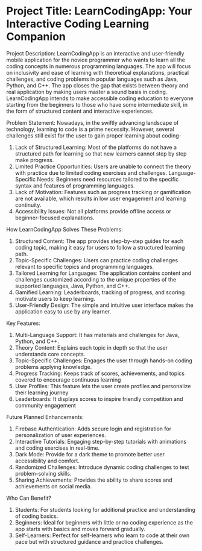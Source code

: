 # Project Title: LearnCodingApp: Your Interactive Coding Learning Companion
Project Description:
LearnCodingApp is an interactive and user-friendly mobile application for the novice programmer who wants to learn all the coding concepts in numerous programming languages. The app will focus on inclusivity and ease of learning with theoretical explanations, practical challenges, and coding problems in popular languages such as Java, Python, and C++.
The app closes the gap that exists between theory and real application by making users master a sound basis in coding. LearnCodingApp intends to make accessible coding education to everyone starting from the beginners to those who have some intermediate skill, in the form of structured content and interactive experiences.

Problem Statement:
Nowadays, in the swiftly advancing landscape of technology, learning to code is a prime necessity. However, several challenges still exist for the user to gain proper learning about coding-
1. Lack of Structured Learning: Most of the platforms do not have a structured path for learning so that new learners cannot step by step make progress.
2. Limited Practice Opportunities: Users are unable to connect the theory with practice due to limited coding exercises and challenges. Language-Specific Needs: Beginners need resources tailored to the specific syntax and features of programming languages.
3. Lack of Motivation: Features such as progress tracking or gamification are not available, which results in low user engagement and learning continuity.
4. Accessibility Issues: Not all platforms provide offline access or beginner-focused explanations.

How LearnCodingApp Solves These Problems:
1. Structured Content: The app provides step-by-step guides for each coding topic, making it easy for users to follow a structured learning path.
2. Topic-Specific Challenges: Users can practice coding challenges relevant to specific topics and programming languages.
3. Tailored Learning for Languages: The application contains content and challenges customized according to the unique properties of the supported languages, Java, Python, and C++.
4. Gamified Learning: Leaderboards, tracking of progress, and scoring motivate users to keep learning.
5. User-Friendly Design: The simple and intuitive user interface makes the application easy to use by any learner.

Key Features:
1. Multi-Language Support: It has materials and challenges for Java, Python, and C++.
2. Theory Content: Explains each topic in depth so that the user understands core concepts.
3. Topic-Specific Challenges: Engages the user through hands-on coding problems applying knowledge.
4. Progress Tracking: Keeps track of scores, achievements, and topics covered to encourage continuous learning
5. User Profiles: This feature lets the user create profiles and personalize their learning journey
6. Leaderboards: It displays scores to inspire friendly competition and community engagement

Future Planned Enhancements:
1. Firebase Authentication: Adds secure login and registration for personalization of user experiences.
2. Interactive Tutorials: Engaging step-by-step tutorials with animations and coding exercises in real-time.
3. Dark Mode: Provide for a dark theme to promote better user accessibility and comfort.
4. Randomized Challenges: Introduce dynamic coding challenges to test problem-solving skills.
5. Sharing Achievements: Provides the ability to share scores and achievements on social media.

Who Can Benefit? 
1. Students: For students looking for additional practice and understanding of coding basics.
2. Beginners: Ideal for beginners with little or no coding experience as the app starts with basics and moves forward gradually.
3. Self-Learners: Perfect for self-learners who learn to code at their own pace but with structured guidance and practice challenges.
